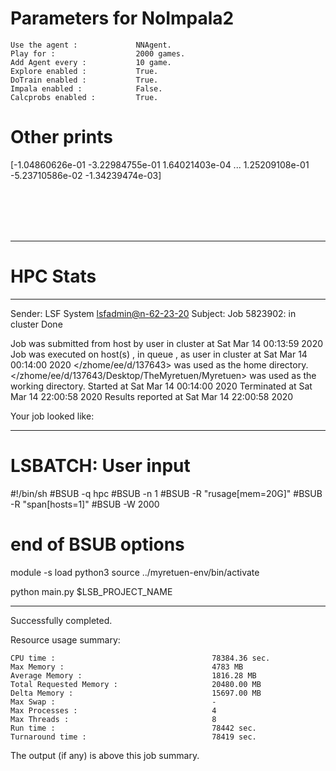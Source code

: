 # Parameters for NoImpala2

    Use the agent :             NNAgent.
    Play for :                  2000 games.
    Add Agent every :           10 game.
    Explore enabled :           True.
    DoTrain enabled :           True.
    Impala enabled :            False.
    Calcprobs enabled :         True.

# Other prints

[-1.04860626e-01 -3.22984755e-01  1.64021403e-04 ...  1.25209108e-01
 -5.23710586e-02 -1.34239474e-03]

 <br /> 
 <br /> 
 <br /> 
 <br />

---------------------------------------------------------------------------------------------------------------------

# HPC Stats


------------------------------------------------------------
Sender: LSF System <lsfadmin@n-62-23-20>
Subject: Job 5823902: <NNAgent3NoImpala2> in cluster <dcc> Done

Job <NNAgent3NoImpala2> was submitted from host <n-62-30-6> by user <s183905> in cluster <dcc> at Sat Mar 14 00:13:59 2020
Job was executed on host(s) <n-62-23-20>, in queue <hpc>, as user <s183905> in cluster <dcc> at Sat Mar 14 00:14:00 2020
</zhome/ee/d/137643> was used as the home directory.
</zhome/ee/d/137643/Desktop/TheMyretuen/Myretuen> was used as the working directory.
Started at Sat Mar 14 00:14:00 2020
Terminated at Sat Mar 14 22:00:58 2020
Results reported at Sat Mar 14 22:00:58 2020

Your job looked like:

------------------------------------------------------------
# LSBATCH: User input
#!/bin/sh
#BSUB -q hpc
#BSUB -n 1
#BSUB -R "rusage[mem=20G]"
#BSUB -R "span[hosts=1]"
#BSUB -W 2000
# end of BSUB options

module -s load python3
source ../myretuen-env/bin/activate

python main.py $LSB_PROJECT_NAME


------------------------------------------------------------

Successfully completed.

Resource usage summary:

    CPU time :                                   78384.36 sec.
    Max Memory :                                 4783 MB
    Average Memory :                             1816.28 MB
    Total Requested Memory :                     20480.00 MB
    Delta Memory :                               15697.00 MB
    Max Swap :                                   -
    Max Processes :                              4
    Max Threads :                                8
    Run time :                                   78442 sec.
    Turnaround time :                            78419 sec.

The output (if any) is above this job summary.

